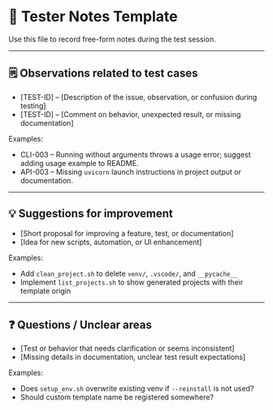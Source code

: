 # 📝 Tester Notes Template

Use this file to record free-form notes during the test session.

---

## 🗒️ Observations related to test cases

- [TEST-ID] – [Description of the issue, observation, or confusion during testing]
- [TEST-ID] – [Comment on behavior, unexpected result, or missing documentation]

Examples:
- CLI-003 – Running without arguments throws a usage error; suggest adding usage example to README.
- API-003 – Missing `uvicorn` launch instructions in project output or documentation.

---

## 💡 Suggestions for improvement

- [Short proposal for improving a feature, test, or documentation]
- [Idea for new scripts, automation, or UI enhancement]

Examples:
- Add `clean_project.sh` to delete `venv/`, `.vscode/`, and `__pycache__`
- Implement `list_projects.sh` to show generated projects with their template origin

---

## ❓ Questions / Unclear areas

- [Test or behavior that needs clarification or seems inconsistent]
- [Missing details in documentation, unclear test result expectations]

Examples:
- Does `setup_env.sh` overwrite existing venv if `--reinstall` is not used?
- Should custom template name be registered somewhere?